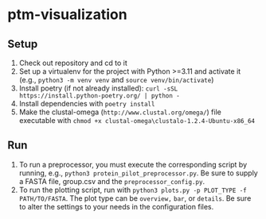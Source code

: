 # ptm-visualization
## Setup
1. Check out repository and cd to it
1. Set up a virtualenv for the project with Python >=3.11 and activate it (e.g., `python3 -m venv venv` and `source venv/bin/activate`)
1. Install poetry (if not already installed): `curl -sSL https://install.python-poetry.org/ | python -`
1. Install dependencies with `poetry install`
1. Make the clustal-omega (`http://www.clustal.org/omega/`) file executable with `chmod +x clustal-omega\clustalo-1.2.4-Ubuntu-x86_64`
## Run
1. To run a preprocessor, you must execute the corresponding script by running, e.g., `python3 protein_pilot_preprocessor.py`. Be sure to supply a FASTA file, group.csv and the `preprocessor_config.py`.
1. To run the plotting script, run with `python3 plots.py -p PLOT_TYPE -f PATH/TO/FASTA`. The plot type can be `overview,` `bar`, or `details`. Be sure to alter the settings to your needs in the configuration files.